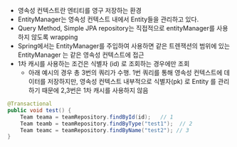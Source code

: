 - 영속성 컨텍스트란 엔티티를 영구 저장하는 환경
- EntityManager는 영속성 컨텍스트 내에서 Entity들을 관리하고 있다.
- Query Method, Simple JPA repository는 직접적으로 entityManager를 사용하지 않도록 wrapping
- Spring에서는 EntityManager를 주입하여 사용하면 같은 트렌잭션의 범위에 있는 EntityManager 는 같은 영속성 컨텍스트에 접근
- 1차 캐시를 사용하는 조건은 식별자 (id) 로 조회하는 경우에만 조회
    - 아래 예시의 경우 총 3번의 쿼리가 수행. 1번 쿼리를 통해 영속성 컨텍스트에 데이터를 저장하지만, 영속성 컨텍스트 내부적으로 식별자(pk) 로 Entity 를 관리하기 때문에 2,3번은 1차 캐시를 사용하지 않음
```java
@Transactional
public void test() {
    Team teama = teamRepository.findById(id);   // 1
    Team teamb = teamRepository.findByType("test1");  // 2
    Team teamc = teamRepository.findByName("test2"); // 3
}
```
